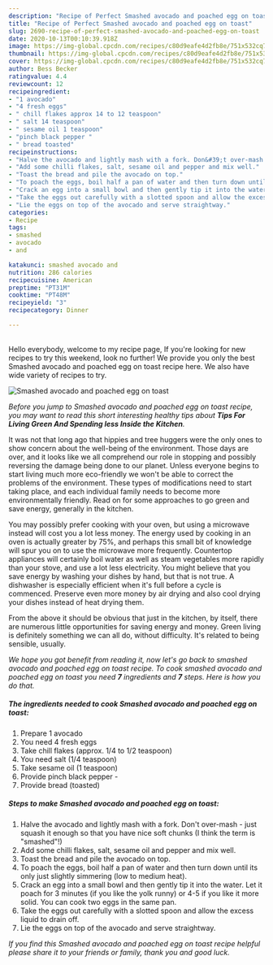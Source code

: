 ```yaml
---
description: "Recipe of Perfect Smashed avocado and poached egg on toast"
title: "Recipe of Perfect Smashed avocado and poached egg on toast"
slug: 2690-recipe-of-perfect-smashed-avocado-and-poached-egg-on-toast
date: 2020-10-13T00:10:39.918Z
image: https://img-global.cpcdn.com/recipes/c80d9eafe4d2fb8e/751x532cq70/smashed-avocado-and-poached-egg-on-toast-recipe-main-photo.jpg
thumbnail: https://img-global.cpcdn.com/recipes/c80d9eafe4d2fb8e/751x532cq70/smashed-avocado-and-poached-egg-on-toast-recipe-main-photo.jpg
cover: https://img-global.cpcdn.com/recipes/c80d9eafe4d2fb8e/751x532cq70/smashed-avocado-and-poached-egg-on-toast-recipe-main-photo.jpg
author: Bess Becker
ratingvalue: 4.4
reviewcount: 12
recipeingredient:
- "1 avocado"
- "4 fresh eggs"
- " chill flakes approx 14 to 12 teaspoon"
- " salt 14 teaspoon"
- " sesame oil 1 teaspoon"
- "pinch black pepper "
- " bread toasted"
recipeinstructions:
- "Halve the avocado and lightly mash with a fork. Don&#39;t over-mash - just squash it enough so that you have nice soft chunks (I think the term is &#34;smashed&#34;!)"
- "Add some chilli flakes, salt, sesame oil and pepper and mix well."
- "Toast the bread and pile the avocado on top."
- "To poach the eggs, boil half a pan of water and then turn down until its only just slightly simmering (low to medium heat)."
- "Crack an egg into a small bowl and then gently tip it into the water. Let it poach for 3 minutes (if you like the yolk runny) or 4-5 if you like it more solid. You can cook two eggs in the same pan."
- "Take the eggs out carefully with a slotted spoon and allow the excess liquid to drain off."
- "Lie the eggs on top of the avocado and serve straightway."
categories:
- Recipe
tags:
- smashed
- avocado
- and

katakunci: smashed avocado and 
nutrition: 286 calories
recipecuisine: American
preptime: "PT31M"
cooktime: "PT48M"
recipeyield: "3"
recipecategory: Dinner

---
```

<br>
Hello everybody, welcome to my recipe page, If you're looking for new recipes to try this weekend, look no further! We provide you only the best Smashed avocado and poached egg on toast recipe here. We also have wide variety of recipes to try.
<br>


![Smashed avocado and poached egg on toast](https://img-global.cpcdn.com/recipes/c80d9eafe4d2fb8e/751x532cq70/smashed-avocado-and-poached-egg-on-toast-recipe-main-photo.jpg)

<i>Before you jump to Smashed avocado and poached egg on toast recipe, you may want to read this short interesting healthy tips about 
<strong>Tips For Living Green And Spending less Inside the Kitchen</strong>.</i>
</br>

It was not that long ago that hippies and tree huggers were the only ones to show concern about the well-being of the environment. Those days are over, and it looks like we all comprehend our role in stopping and possibly reversing the damage being done to our planet. Unless everyone begins to start living much more eco-friendly we won't be able to correct the problems of the environment. These types of modifications need to start taking place, and each individual family needs to become more environmentally friendly. Read on for some approaches to go green and save energy, generally in the kitchen.

You may possibly prefer cooking with your oven, but using a microwave instead will cost you a lot less money. The energy used by cooking in an oven is actually greater by 75%, and perhaps this small bit of knowledge will spur you on to use the microwave more frequently. Countertop appliances will certainly boil water as well as steam vegetables more rapidly than your stove, and use a lot less electricity. You might believe that you save energy by washing your dishes by hand, but that is not true. A dishwasher is especially efficient when it's full before a cycle is commenced. Preserve even more money by air drying and also cool drying your dishes instead of heat drying them.

From the above it should be obvious that just in the kitchen, by itself, there are numerous little opportunities for saving energy and money. Green living is definitely something we can all do, without difficulty. It's related to being sensible, usually.


<i>We hope you got benefit from reading it, now let's go back to smashed avocado and poached egg on toast recipe. To cook smashed avocado and poached egg on toast you need <strong>7</strong> ingredients and <strong>7</strong> steps. Here is how you do that.
</i>

##### The ingredients needed to cook Smashed avocado and poached egg on toast:

1. Prepare 1 avocado
1. You need 4 fresh eggs
1. Take  chill flakes (approx. 1/4 to 1/2 teaspoon)
1. You need  salt (1/4 teaspoon)
1. Take  sesame oil (1 teaspoon)
1. Provide pinch black pepper -
1. Provide  bread (toasted)


##### Steps to make Smashed avocado and poached egg on toast:

1. Halve the avocado and lightly mash with a fork. Don&#39;t over-mash - just squash it enough so that you have nice soft chunks (I think the term is &#34;smashed&#34;!)
1. Add some chilli flakes, salt, sesame oil and pepper and mix well.
1. Toast the bread and pile the avocado on top.
1. To poach the eggs, boil half a pan of water and then turn down until its only just slightly simmering (low to medium heat).
1. Crack an egg into a small bowl and then gently tip it into the water. Let it poach for 3 minutes (if you like the yolk runny) or 4-5 if you like it more solid. You can cook two eggs in the same pan.
1. Take the eggs out carefully with a slotted spoon and allow the excess liquid to drain off.
1. Lie the eggs on top of the avocado and serve straightway.


<i>If you find this Smashed avocado and poached egg on toast recipe helpful please share it to your friends or family, thank you and good luck.</i>
